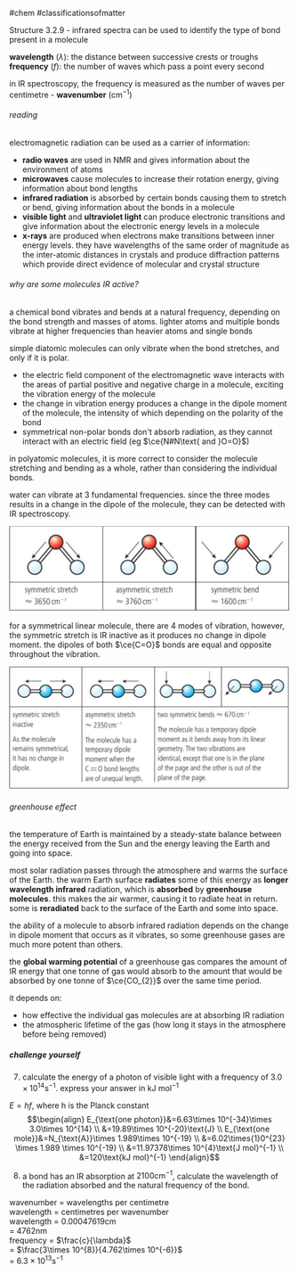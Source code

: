 #chem #classificationsofmatter  
  
Structure 3.2.9 - infrared spectra can be used to identify the type of bond present in a molecule  
  
**wavelength** ($\lambda$): the distance between successive crests or troughs  
**frequency** ($f$): the number of waves which pass a point every second  
  
in IR spectroscopy, the frequency is measured as the number of waves per centimetre - **wavenumber** ($\text{cm}^{-1}$)  
###### reading  
electromagnetic radiation can be used as a carrier of information:  
- **radio waves** are used in NMR and gives information about the environment of atoms  
- **microwaves** cause molecules to increase their rotation energy, giving information about bond lengths  
- **infrared radiation** is absorbed by certain bonds causing them to stretch or bend, giving information about the bonds in a molecule  
- **visible light** and **ultraviolet light** can produce electronic transitions and give information about the electronic energy levels in a molecule  
- **x-rays** are produced when electrons make transitions between inner energy levels. they have wavelengths of the same order of magnitude as the inter-atomic distances in crystals and produce diffraction patterns which provide direct evidence of molecular and crystal structure  
  
###### why are some molecules IR active?  
  
a chemical bond vibrates and bends at a natural frequency, depending on the bond strength and masses of atoms. lighter atoms and multiple bonds vibrate at higher frequencies than heavier atoms and single bonds  
  
simple diatomic molecules can only vibrate when the bond stretches, and only if it is polar.  
  
- the electric field component of the electromagnetic wave interacts with the areas of partial positive and negative charge in a molecule, exciting the vibration energy of the molecule  
- the change in vibration energy produces a change in the dipole moment of the molecule, the intensity of which depending on the polarity of the bond  
- symmetrical non-polar bonds don't absorb radiation, as they cannot interact with an electric field (eg $\ce{N#N\text{ and }O=O}$)  
  
  
in polyatomic molecules, it is more correct to consider the molecule stretching and bending as a whole, rather than considering the individual bonds.  
  
water can vibrate at 3 fundamental frequencies. since the three modes results in a change in the dipole of the molecule, they can be detected with IR spectroscopy.  
  
![water and ir.png](Media/1%20Structure/1.3/2%20functional%20groups/water%20and%20ir.png)  
  
for a symmetrical linear molecule, there are 4 modes of vibration, however, the symmetric stretch is IR inactive as it produces no change in dipole moment. the dipoles of both $\ce{C=O}$ bonds are equal and opposite throughout the vibration.  
  
![carbon dioxide ir.png](Media/1%20Structure/1.3/2%20functional%20groups/carbon%20dioxide%20ir.png)  
  
###### greenhouse effect  
the temperature of Earth is maintained by a steady-state balance between the energy received from the Sun and the energy leaving the Earth and going into space.  
  
most solar radiation passes through the atmosphere and warms the surface of the Earth. the warm Earth surface **radiates** some of this energy as **longer wavelength infrared** radiation, which is **absorbed** by **greenhouse molecules**. this makes the air warmer, causing it to radiate heat in return. some is **reradiated** back to the surface of the Earth and some into space.  
  
the ability of a molecule to absorb infrared radiation depends on the change in dipole moment that occurs as it vibrates, so some greenhouse gases are much more potent than others.  
  
the **global warming potential** of a greenhouse gas compares the amount of IR energy that one tonne of gas would absorb to the amount that would be absorbed by one tonne of $\ce{CO_{2}}$ over the same time period.  
  
it depends on:  
- how effective the individual gas molecules are at absorbing IR radiation  
- the atmospheric lifetime of the gas (how long it stays in the atmosphere before being removed)  
  
##### challenge yourself  
7. calculate the energy of a photon of visible light with a frequency of $3.0\times 10^{14}\text{s}^{-1}$. express your answer in $\text{kJ mol}^{-1}$  
  
$E=hf$, where h is the Planck constant  
$$\begin{align}  
E_{\text{one photon}}&=6.63\times 10^{-34}\times 3.0\times 10^{14} \\  
&=19.89\times 10^{-20}\text{J} \\  
E_{\text{one mole}}&=N_{\text{A}}\times 1.989\times 10^{-19} \\  
&=6.02\times{1}0^{23} \times 1.989 \times 10^{-19} \\  
&=11.97378\times 10^{4}\text{J mol}^{-1} \\  
&=120\text{kJ mol}^{-1}  
\end{align}$$  
  
8. a bond has an IR absorption at $2100\text{cm}^{-1}$, calculate the wavelength of the radiation absorbed and the natural frequency of the bond.  
  
wavenumber = wavelengths per centimetre  
wavelength = centimetres per wavenumber  
wavelength = 0.00047619cm  
= 4762nm  
frequency = $\frac{c}{\lambda}$  
= $\frac{3\times 10^{8}}{4.762\times 10^{-6}}$  
= $6.3 \times 10^{13}\text{s}^{-1}$  
